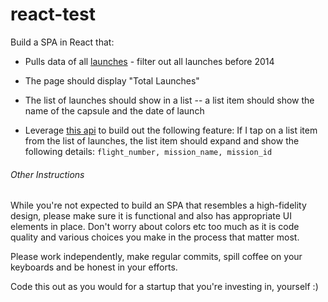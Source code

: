 # react-test


Build a SPA in React
that:

- Pulls data of all [launches](https://docs.spacexdata.com/?version=latest#5fc4c846-c373-43df-a10a-e9faf80a8b0a) - filter out all launches before 2014

- The page should display "Total Launches"

- The list of launches should show in a list -- a list item should show the name of the capsule and the date of launch

- Leverage [this api](https://docs.spacexdata.com/?version=latest#cfcc49e7-5fe4-4dd3-9701-7c5caf7af9fb) to build out the following feature: If I tap on a list item from the list of launches, the list item should expand and show the following details: `flight_number, mission_name, mission_id`


###### Other Instructions 
While you're not expected to build an SPA that resembles a high-fidelity design, please make sure it is functional and also has appropriate UI elements in place. Don't worry about colors etc too much as it is code quality and various choices you make in the process that matter most.

Please work independently, make regular commits, spill coffee on your keyboards and be honest in your efforts.

Code this out as you would for a startup that you're investing in, yourself :)
